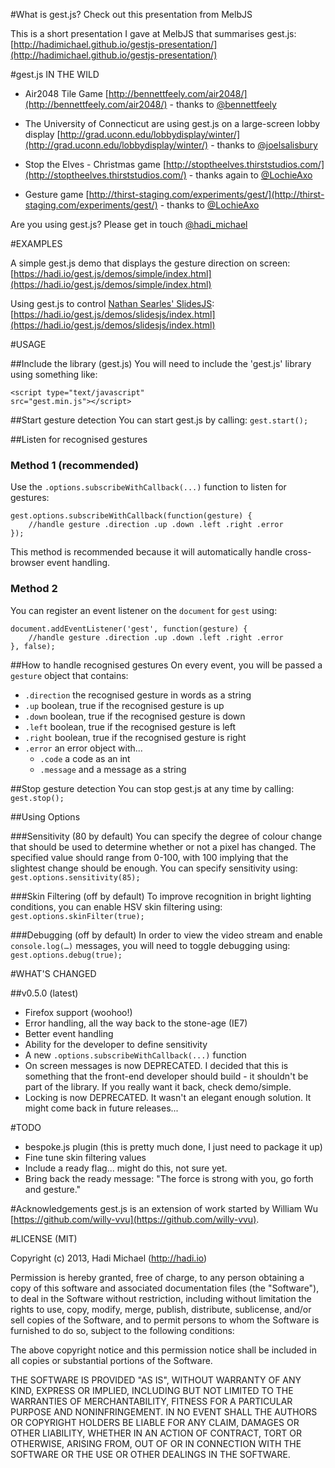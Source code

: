 #What is gest.js? Check out this presentation from MelbJS

This is a short presentation I gave at MelbJS that summarises gest.js: [http://hadimichael.github.io/gestjs-presentation/](http://hadimichael.github.io/gestjs-presentation/)

#gest.js IN THE WILD

- Air2048 Tile Game [http://bennettfeely.com/air2048/](http://bennettfeely.com/air2048/) - thanks to [@bennettfeely](http://twitter.com/bennettfeely)

- The University of Connecticut are using gest.js on a large-screen lobby display [http://grad.uconn.edu/lobbydisplay/winter/](http://grad.uconn.edu/lobbydisplay/winter/) - thanks to [@joelsalisbury](http://twitter.com/joelsalisbury)

- Stop the Elves - Christmas game [http://stoptheelves.thirststudios.com/](http://stoptheelves.thirststudios.com/) - thanks again to [@LochieAxo](http://twitter.com/LochieAxo)

- Gesture game [http://thirst-staging.com/experiments/gest/](http://thirst-staging.com/experiments/gest/) - thanks to [@LochieAxo](http://twitter.com/LochieAxo)

Are you using gest.js? Please get in touch [@hadi_michael](http://twitter.com/hadi_michael)

#EXAMPLES

A simple gest.js demo that displays the gesture direction on screen: [https://hadi.io/gest.js/demos/simple/index.html](https://hadi.io/gest.js/demos/simple/index.html)

Using gest.js to control [Nathan Searles' SlidesJS](http://www.slidesjs.com/): [https://hadi.io/gest.js/demos/slidesjs/index.html](https://hadi.io/gest.js/demos/slidesjs/index.html)

#USAGE

##Include the library (gest.js)
You will need to include the 'gest.js' library using something like:

<code>&lt;script type="text/javascript" src="gest.min.js"&gt;&lt;/script&gt;</code>

##Start gesture detection
You can start gest.js by calling:
<code>gest.start();</code>

##Listen for recognised gestures

### Method 1 (recommended)
Use the <code>.options.subscribeWithCallback(...)</code> function to listen for gestures:
<pre><code>gest.options.subscribeWithCallback(function(gesture) {
	//handle gesture .direction .up .down .left .right .error
});
</code></pre>
This method is recommended because it will automatically handle cross-browser event handling.

### Method 2
You can register an event listener on the <code>document</code> for <code>gest</code> using:
<pre><code>document.addEventListener('gest', function(gesture) {
	//handle gesture .direction .up .down .left .right .error
}, false);
</code></pre>

##How to handle recognised gestures
On every event, you will be passed a <code>gesture</code> object that contains:

- <code>.direction</code> the recognised gesture in words as a string
- <code>.up</code> boolean, true if the recognised gesture is up
- <code>.down</code> boolean, true if the recognised gesture is down
- <code>.left</code> boolean, true if the recognised gesture is left
- <code>.right</code> boolean, true if the recognised gesture is right
- <code>.error</code> an error object with...
	- <code>.code</code> a code as an int
	- <code>.message</code> and a message as a string

##Stop gesture detection
You can stop gest.js at any time by calling:
<code>gest.stop();</code>

##Using Options

###Sensitivity (80 by default)
You can specify the degree of colour change that should be used to determine whether or not a pixel has changed. The specified value should range from 0-100, with 100 implying that the slightest change should be enough. You can specify sensitivity using: <code>gest.options.sensitivity(85);</code>

###Skin Filtering (off by default)
To improve recognition in bright lighting conditions, you can enable HSV skin filtering using: <code>gest.options.skinFilter(true);</code>

###Debugging (off by default)
In order to view the video stream and enable <code>console.log(…)</code> messages, you will need to toggle debugging using: <code>gest.options.debug(true);</code>

#WHAT'S CHANGED

##v0.5.0 (latest)

- Firefox support (woohoo!)
- Error handling, all the way back to the stone-age (IE7)
- Better event handling
- Ability for the developer to define sensitivity
- A new <code>.options.subscribeWithCallback(...)</code> function
- On screen messages is now DEPRECATED. I decided that this is something that the front-end developer should build - it shouldn't be part of the library. If you really want it back, check demo/simple.
- Locking is now DEPRECATED. It wasn't an elegant enough solution. It might come back in future releases...

#TODO
- bespoke.js plugin (this is pretty much done, I just need to package it up)
- Fine tune skin filtering values
- Include a ready flag... might do this, not sure yet.
- Bring back the ready message: "The force is strong with you, go forth and gesture."

#Acknowledgements
gest.js is an extension of work started by William Wu [https://github.com/willy-vvu](https://github.com/willy-vvu).

#LICENSE (MIT)

Copyright (c) 2013, Hadi Michael (http://hadi.io)

Permission is hereby granted, free of charge, to any person obtaining a copy
of this software and associated documentation files (the "Software"), to deal
in the Software without restriction, including without limitation the rights
to use, copy, modify, merge, publish, distribute, sublicense, and/or sell
copies of the Software, and to permit persons to whom the Software is
furnished to do so, subject to the following conditions:

The above copyright notice and this permission notice shall be included in
all copies or substantial portions of the Software.

THE SOFTWARE IS PROVIDED "AS IS", WITHOUT WARRANTY OF ANY KIND, EXPRESS OR
IMPLIED, INCLUDING BUT NOT LIMITED TO THE WARRANTIES OF MERCHANTABILITY,
FITNESS FOR A PARTICULAR PURPOSE AND NONINFRINGEMENT. IN NO EVENT SHALL THE
AUTHORS OR COPYRIGHT HOLDERS BE LIABLE FOR ANY CLAIM, DAMAGES OR OTHER
LIABILITY, WHETHER IN AN ACTION OF CONTRACT, TORT OR OTHERWISE, ARISING FROM,
OUT OF OR IN CONNECTION WITH THE SOFTWARE OR THE USE OR OTHER DEALINGS IN
THE SOFTWARE.
